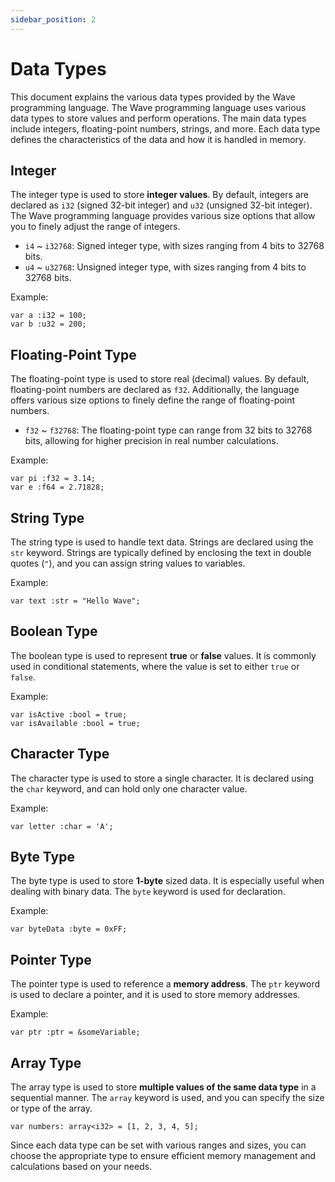 ```yaml
---
sidebar_position: 2
---
```


# Data Types
This document explains the various data types provided by the Wave programming language.
The Wave programming language uses various data types to store values and perform operations.
The main data types include integers, floating-point numbers, strings, and more. Each data type defines the characteristics of the data and how it is handled in memory.

## Integer
The integer type is used to store **integer values**.
By default, integers are declared as `i32` (signed 32-bit integer) and `u32` (unsigned 32-bit integer).
The Wave programming language provides various size options that allow you to finely adjust the range of integers.
* `i4` ~ `i32768`: Signed integer type, with sizes ranging from 4 bits to 32768 bits.
* `u4` ~ `u32768`: Unsigned integer type, with sizes ranging from 4 bits to 32768 bits.

Example:
```wave
var a :i32 = 100;
var b :u32 = 200;
```

## Floating-Point Type
The floating-point type is used to store real (decimal) values.
By default, floating-point numbers are declared as `f32`.
Additionally, the language offers various size options to finely define the range of floating-point numbers.

* `f32` ~ `f32768`: The floating-point type can range from 32 bits to 32768 bits, allowing for higher precision in real number calculations.

Example:
```wave
var pi :f32 = 3.14;
var e :f64 = 2.71828;
```

## String Type
The string type is used to handle text data. Strings are declared using the `str` keyword.
Strings are typically defined by enclosing the text in double quotes (`"`), and you can assign string values to variables.

Example:
```wave
var text :str = "Hello Wave";
```

## Boolean Type
The boolean type is used to represent **true** or **false** values.
It is commonly used in conditional statements, where the value is set to either `true` or `false`.

Example:
```wave
var isActive :bool = true;
var isAvailable :bool = true;
```

## Character Type
The character type is used to store a single character.
It is declared using the `char` keyword, and can hold only one character value.

Example:
```wave
var letter :char = 'A';
```

## Byte Type
The byte type is used to store **1-byte** sized data.
It is especially useful when dealing with binary data. The `byte` keyword is used for declaration.

Example:
```wave
var byteData :byte = 0xFF;
```

## Pointer Type
The pointer type is used to reference a **memory address**.
The `ptr` keyword is used to declare a pointer, and it is used to store memory addresses.

Example:
```wave
var ptr :ptr = &someVariable;
```

## Array Type
The array type is used to store **multiple values of the same data type** in a sequential manner.
The `array` keyword is used, and you can specify the size or type of the array.

```wave
var numbers: array<i32> = [1, 2, 3, 4, 5];
```

Since each data type can be set with various ranges and sizes, you can choose the appropriate type to ensure efficient memory management and calculations based on your needs.
